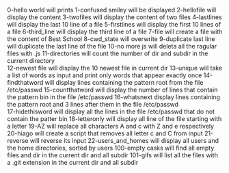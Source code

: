 0-hello world will prints
1-confused smiley will be displayed 
2-hellofile will display the content 
3-twofiles will display the content of two files
4-lastlines will display the last 10 line of a file
5-firstlines will display the first 10 lines of a file
6-third_line will display the third line of a file
7-file will create a file with the content of Best School
8-cwd_state will overwrite
9-duplicate last line will duplicate the last line of the file 
10-no more js will deleta all the ragular files with .js
11-directories will count the number of dir and subdir in the current directory  
12-newest file will display the 10 newest file in current dir 
13-unique will take a list of words as input and print only words that appear exactly once 
14-findthatword will display lines containing the pattern root from the file /etc/passwd 
15-countthatword will display the number of lines that contain the pattern bin in the file /etc/passwd 
16-whatsnext display lines containing the pattern root and 3 lines after them in the file /etc/passwd  
17-hidethisword will display all the lines in the file /etc/passwd that do not contain the patter bin 
18-letteronly will display all line of the file starting with a letter 
19-AZ will replace all characters A and c with Z and e respectively 
20-hiago will create a script that removes all letter c and C from input 
21-reverse will reverse its input 
22-users_and_homes will display all users and the home directories, sorted by users 
100-empty casks will find all empty files and dir in the current dir and all subdir
101-gifs will list all the files with a .git extension in the current dir and all subdir   
